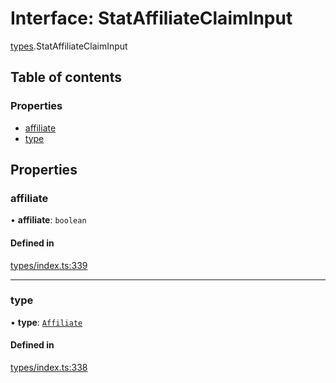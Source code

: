 # Interface: StatAffiliateClaimInput

[types](../wiki/types).StatAffiliateClaimInput

## Table of contents

### Properties

- [affiliate](../wiki/types.StatAffiliateClaimInput#affiliate)
- [type](../wiki/types.StatAffiliateClaimInput#type)

## Properties

### affiliate

• **affiliate**: `boolean`

#### Defined in

[types/index.ts:339](https://github.com/PolymeshAssociation/polymesh-sdk/blob/95e180d2/src/types/index.ts#L339)

___

### type

• **type**: [`Affiliate`](../wiki/types.ClaimType#affiliate)

#### Defined in

[types/index.ts:338](https://github.com/PolymeshAssociation/polymesh-sdk/blob/95e180d2/src/types/index.ts#L338)

